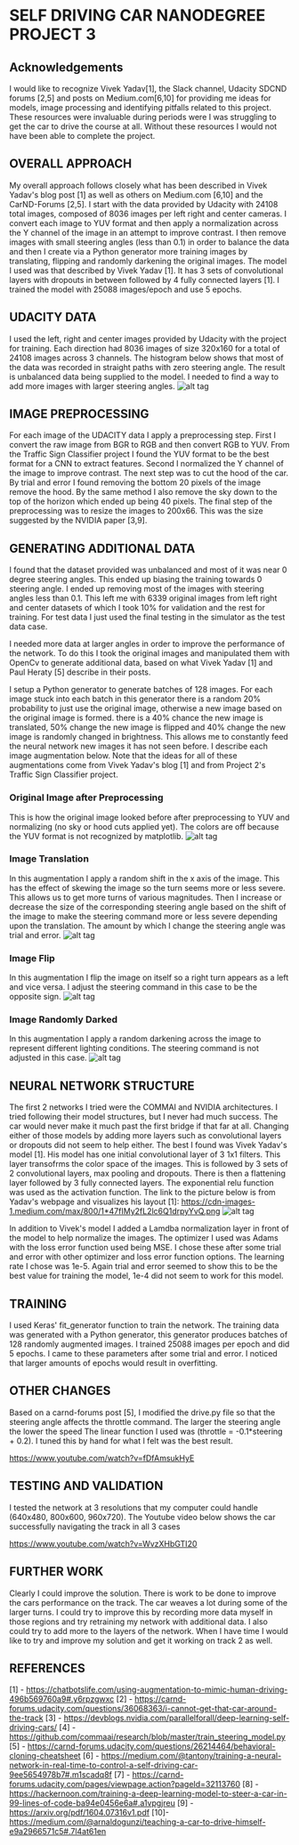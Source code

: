 # SELF DRIVING CAR NANODEGREE PROJECT 3

## Acknowledgements
I would like to recognize Vivek Yadav[1], the Slack channel, Udacity SDCND forums [2,5] and posts on Medium.com[6,10] for providing me ideas for models, image processing and identifying pitfalls related to this project. These resources were invaluable during periods were I was struggling to get the car to drive the course at all. Without these resources I would not have been able to complete the project.

## OVERALL APPROACH
My overall approach follows closely what has been described in Vivek Yadav's blog post [1] as well as others on Medium.com [6,10] and the CarND-Forums [2,5]. I start with the data provided by Udacity with 24108 total images, composed of 8036 images per left right and center cameras. I convert each image to YUV format and then apply a normalization across the Y channel of the image in an attempt to improve contrast. I then remove images with small steering angles (less than 0.1) in order to balance the data and then I create via a Python generator more training images by translating, flipping and randomly darkening the original images. The model I used was that described by Vivek Yadav [1]. It has 3 sets of convolutional layers with dropouts in between followed by 4 fully connected layers [1]. I trained the model with 25088 images/epoch and use 5 epochs.  

## UDACITY DATA
I used the left, right and center images provided by Udacity with the project for training. Each direction had 8036 images of size 320x160 for a total of 24108 images across 3 channels. The histogram below shows that most of the data was recorded in straight paths with zero steering angle. The result is unbalanced data being supplied to the model. I needed to find a way to add more images with larger steering angles.
![alt tag](https://github.com/DFStewart/Udacity/blob/master/SDCND/Project%203/images/SteerRawHist.png)

## IMAGE PREPROCESSING
For each image of the UDACITY data I apply a preprocessing step. First I convert the raw image from BGR to RGB and then convert RGB to YUV. From the Traffic Sign Classifier project I found the YUV format to be the best format for a CNN to extract features. Second I normalized the Y channel of the image to improve contrast. The next step was to cut the hood of the car. By trial and error I found removing the bottom 20 pixels of the image remove the hood. By the same method I also remove the sky down to the top of the horizon which ended up being 40 pixels. The final step of the preprocessing was to resize the images to 200x66. This was the size suggested by the NVIDIA paper [3,9].

## GENERATING ADDITIONAL DATA
I found that the dataset provided was unbalanced and most of it was near 0 degree steering angles. This ended up biasing the training towards 0 steering angle. I ended up removing most of the images with steering angles less than 0.1. This left me with 6339 original images from left right and center datasets of which I took 10% for validation and the rest for training. For test data I just used the final testing in the simulator as the test data case.

I needed more data at larger angles in order to improve the performance of the network. To do this I took the original images and manipulated them with OpenCv to generate additional data, based on what Vivek Yadav [1] and Paul Heraty [5] describe in their posts. 

I setup a Python generator to generate batches of 128 images. For each image stuck into each batch in this generator there is a random 20% probability to just use the original image, otherwise a new image based on the original image is formed. there is a 40% chance the new image is translated, 50% change the new image is flipped and 40% change the new image is randomly changed in brightness. This allows me to constantly feed the neural network new images it has not seen before. I describe each image augmentation below. Note that the ideas for all of these augmentations come from Vivek Yadav's blog [1] and from Project 2's Traffic Sign Classifier project.

### Original Image after Preprocessing
This is how the original image looked before after preprocessing to YUV and normalizing (no sky or hood cuts applied yet). The colors are off because the YUV format is not recognized by matplotlib.
![alt tag](https://github.com/DFStewart/Udacity/blob/master/SDCND/Project%203/images/raw.png)

### Image Translation
In this augmentation I apply a random shift in the x axis of the image. This has the effect of skewing the image so the turn seems more or less severe. This allows us to get more turns of various magnitudes. Then I increase or decrease the size of the corresponding steering angle based on the shift of the image to make the steering command more or less severe depending upon the translation. The amount by which I change the steering angle was trial and error.
![alt tag](https://github.com/DFStewart/Udacity/blob/master/SDCND/Project%203/images/translated.png)

### Image Flip
In this augmentation I flip the image on itself so a right turn appears as a left and vice versa. I adjust the steering command in this case to be the opposite sign.
![alt tag](https://github.com/DFStewart/Udacity/blob/master/SDCND/Project%203/images/flip.png)

### Image Randomly Darked
In this augmentation I apply a random darkening across the image to represent different lighting conditions. The steering command is not adjusted in this case.
![alt tag](https://github.com/DFStewart/Udacity/blob/master/SDCND/Project%203/images/brightness.png)

## NEURAL NETWORK STRUCTURE
The first 2 networks I tried were the COMMAI and NVIDIA architectures. I tried following their model structures, but I never had much success. The car would never make it much past the first bridge if that far at all. Changing either of those models by adding more layers such as convolutional layers or dropouts did not seem to help either. The best I found was Vivek Yadav's model [1]. His model has one initial convolutional layer of 3 1x1 filters. This layer transofrms the color space of the images. This is followed by 3 sets of 2 convolutional layers, max pooling and dropouts. There is then a flattening layer followed by 3 fully connected layers. The exponential relu function was used as the activation function. The link to the picture below is from Yadav's webpage and visualizes his layout [1]: https://cdn-images-1.medium.com/max/800/1*47fIMy2fL2lc6Q1drpyYvQ.png
![alt tag](https://github.com/DFStewart/Udacity/blob/master/SDCND/Project%203/images/VivekYadavModel.png)

In addition to Vivek's model I added a Lamdba normalization layer in front of the model to help normalize the images. The optimizer I used was Adams with the loss error function used being MSE. I chose these after some trial and error with other optimizer and loss error function options. The learning rate I chose was 1e-5. Again trial and error seemed to show this to be the best value for training the model, 1e-4 did not seem to work for this model.

## TRAINING
I used Keras' fit_generator function to train the network. The training data was generated with a Python generator, this generator produces batches of 128 randomly augmented images. I trained 25088 images per epoch and did 5 epochs. I came to these parameters after some trial and error. I noticed that larger amounts of epochs would result in overfitting. 

## OTHER CHANGES
Based on a carnd-forums post [5], I modified the drive.py file so that the steering angle affects the throttle command. The larger the steering angle the lower the speed The linear function I used was (throttle = -0.1*steering + 0.2). I tuned this by hand for what I felt was the best result.

https://www.youtube.com/watch?v=fDfAmsukHyE

## TESTING AND VALIDATION
I tested the network at 3 resolutions that my computer could handle (640x480, 800x600, 960x720). The Youtube video below shows the car successfully navigating the track in all 3 cases

https://www.youtube.com/watch?v=WvzXHbGTI20

## FURTHER WORK
Clearly I could improve the solution. There is work to be done to improve the cars performance on the track. The car weaves a lot during some of the larger turns. I could try to improve this by recording more data myself in those regions and try retraining my network with additional data. I also could try to add more to the layers of the network. When I have time I would like to try and improve my solution and get it working on track 2 as well.

## REFERENCES
[1] - https://chatbotslife.com/using-augmentation-to-mimic-human-driving-496b569760a9#.y6rpzgwxc
[2] - https://carnd-forums.udacity.com/questions/36068363/i-cannot-get-that-car-around-the-track
[3] - https://devblogs.nvidia.com/parallelforall/deep-learning-self-driving-cars/
[4] - https://github.com/commaai/research/blob/master/train_steering_model.py
[5] - https://carnd-forums.udacity.com/questions/26214464/behavioral-cloning-cheatsheet
[6] - https://medium.com/@tantony/training-a-neural-network-in-real-time-to-control-a-self-driving-car-9ee5654978b7#.m1scadq8f
[7] - https://carnd-forums.udacity.com/pages/viewpage.action?pageId=32113760
[8] - https://hackernoon.com/training-a-deep-learning-model-to-steer-a-car-in-99-lines-of-code-ba94e0456e6a#.a1vpgjreu
[9] - https://arxiv.org/pdf/1604.07316v1.pdf
[10]- https://medium.com/@arnaldogunzi/teaching-a-car-to-drive-himself-e9a2966571c5#.7l4at61en


